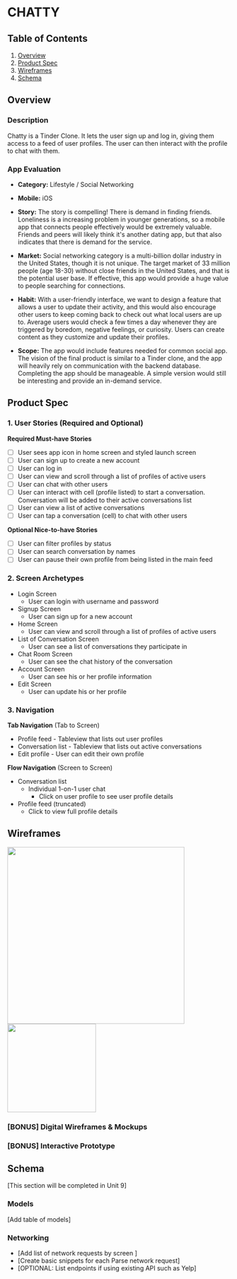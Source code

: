 # CHATTY

## Table of Contents
1. [Overview](#Overview)
1. [Product Spec](#Product-Spec)
1. [Wireframes](#Wireframes)
2. [Schema](#Schema)

## Overview
### Description
Chatty is a Tinder Clone. It lets the user sign up and log in, giving them access to a feed of user profiles. The user can then interact with the profile to chat with them.

### App Evaluation

- **Category:** Lifestyle / Social Networking

- **Mobile:** iOS

- **Story:** The story is compelling! There is demand in finding friends. Loneliness is a increasing problem in younger generations, so a mobile app that connects people effectively would be extremely valuable. Friends and peers will likely think it's another dating app, but that also indicates that there is demand for the service.

- **Market:** Social networking category is a multi-billion dollar industry in the United States, though it is not unique. The target market of 33 million people (age 18-30) without close friends in the United States, and that is the potential user base. If effective, this app would provide a huge value to people searching for connections. 

- **Habit:** With a user-friendly interface, we want to design a feature that allows a user to update their activity, and this would also encourage other users to keep coming back to check out what local users are up to. Average users would check a few times a day whenever they are triggered by boredom, negative feelings, or curiosity. Users can create content as they customize and update their profiles. 

- **Scope:** The app would include features needed for common social app.  The vision of the final product is similar to a Tinder clone, and the app will heavily rely on communication with the backend database. Completing the app should be manageable. A simple version would still be interesting and provide an in-demand service.  

## Product Spec

### 1. User Stories (Required and Optional)

**Required Must-have Stories**

- [ ] User sees app icon in home screen and styled launch screen
- [ ] User can sign up to create a new account
- [ ] User can log in
- [ ] User can view and scroll through a list of profiles of active users
- [ ] User can chat with other users
- [ ] User can interact with cell (profile listed) to start a conversation. Conversation will be added to their active conversations list
- [ ] User can view a list of active conversations
- [ ] User can tap a conversation (cell) to chat with other users

**Optional Nice-to-have Stories**

- [ ] User can filter profiles by status
- [ ] User can search conversation by names
- [ ] User can pause their own profile from being listed in the main feed

### 2. Screen Archetypes

* Login Screen
   * User can login with username and password
* Signup Screen
   * User can sign up for a new account
* Home Screen
    * User can view and scroll through a list of profiles of active users
* List of Conversation Screen
    * User can see a list of conversations they participate in
* Chat Room Screen
    * User can see the chat history of the conversation
*  Account Screen
    * User can see his or her profile information
* Edit Screen
    * User can update his or her profile
   

### 3. Navigation

**Tab Navigation** (Tab to Screen)

* Profile feed - Tableview that lists out user profiles
* Conversation list - Tableview that lists out active conversations
* Edit profile - User can edit their own profile

**Flow Navigation** (Screen to Screen)

* Conversation list
   * Individual 1-on-1 user chat
       * Click on user profile to see user profile details
* Profile feed (truncated)
   * Click to view full profile details

## Wireframes
<img src="https://i.imgur.com/uQh5jUP.jpg" width=400>
<img src="https://i.imgur.com/uM9Dm2H.jpg" width=200>

### [BONUS] Digital Wireframes & Mockups

### [BONUS] Interactive Prototype

## Schema 
[This section will be completed in Unit 9]
### Models
[Add table of models]
### Networking
- [Add list of network requests by screen ]
- [Create basic snippets for each Parse network request]
- [OPTIONAL: List endpoints if using existing API such as Yelp]
